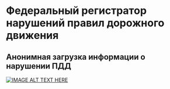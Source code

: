 # Федеральный регистратор нарушений правил дорожного движения

## Анонимная загрузка информации о нарушении ПДД
[![IMAGE ALT TEXT HERE](https://img.youtube.com/vi/4DfSPnqt9O0/0.jpg)](https://www.youtube.com/watch?v=4DfSPnqt9O0)
